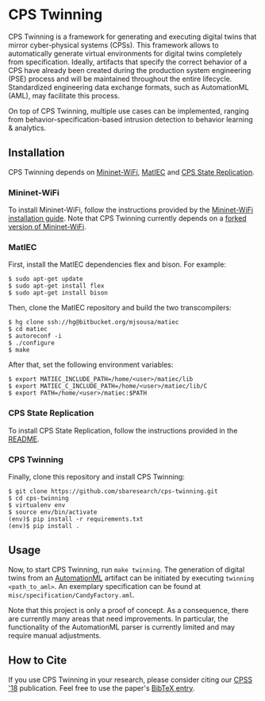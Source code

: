 # CPS Twinning

CPS Twinning is a framework for generating and executing digital twins that mirror cyber-physical systems (CPSs). This framework allows to automatically generate virtual environments for digital twins completely from specification. Ideally, artifacts that specify the correct behavior of a CPS have already been created during the production system engineering (PSE) process and will be maintained throughout the entire lifecycle. Standardized engineering data exchange formats, such as AutomationML (AML), may facilitate this process.

On top of CPS Twinning, multiple use cases can be implemented, ranging from behavior-specification-based intrusion detection to behavior learning & analytics.

## Installation

CPS Twinning depends on [Mininet-WiFi](https://github.com/MatthiasEckhart/mininet-wifi), [MatIEC](https://bitbucket.org/mjsousa/matiec) and [CPS State Replication](https://github.com/sbaresearch/cps-state-replication).

### Mininet-WiFi

To install Mininet-WiFi, follow the instructions provided by the [Mininet-WiFi installation guide](https://github.com/MatthiasEckhart/mininet-wifi#installation/). Note that CPS Twinning currently depends on a [forked version of Mininet-WiFi](https://github.com/MatthiasEckhart/mininet-wifi).

### MatIEC

First, install the MatIEC dependencies flex and bison.
For example:
```
$ sudo apt-get update
$ sudo apt-get install flex
$ sudo apt-get install bison	
```
	
Then, clone the MatIEC repository and build the two transcompilers:
```
$ hg clone ssh://hg@bitbucket.org/mjsousa/matiec
$ cd matiec
$ autoreconf -i
$ ./configure
$ make
```

After that, set the following environment variables:
```
$ export MATIEC_INCLUDE_PATH=/home/<user>/matiec/lib
$ export MATIEC_C_INCLUDE_PATH=/home/<user>/matiec/lib/C
$ export PATH=/home/<user>/matiec:$PATH
```

### CPS State Replication

To install CPS State Replication, follow the instructions provided in the [README](https://github.com/sbaresearch/cps-state-replication/blob/master/README.md).

### CPS Twinning

Finally, clone this repository and install CPS Twinning:
```
$ git clone https://github.com/sbaresearch/cps-twinning.git
$ cd cps-twinning
$ virtualenv env
$ source env/bin/activate
(env)$ pip install -r requirements.txt
(env)$ pip install .
```

## Usage

Now, to start CPS Twinning, run `make twinning`. The generation of digital twins from an [AutomationML](https://www.automationml.org) artifact can be initiated by executing `twinning <path_to_aml>`. An exemplary specification can be found at `misc/specification/CandyFactory.aml`.

Note that this project is only a proof of concept. As a consequence, there are currently many areas that need improvements. In particular, the functionality of the AutomationML parser is currently limited and may require manual adjustments.
	
## How to Cite

If you use CPS Twinning in your research, please consider citing our [CPSS '18](http://doi.acm.org/10.1145/3198458.3198464) publication. Feel free to use the paper's [BibTeX entry](misc/Eckhart2018.bib).
